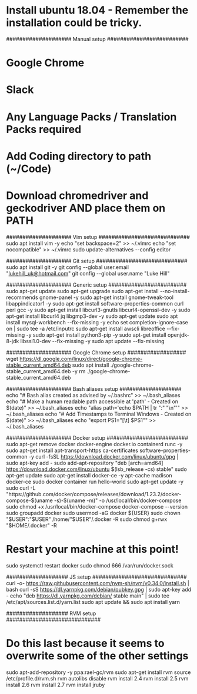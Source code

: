 # Install ubuntu 18.04 - Remember the installation could be tricky.

#################### Manual setup #########################
# Google Chrome
# Slack
# Any Language Packs / Translation Packs required
# Add Coding directory to path (~/Code)
# Download chromedriver and geckodriver AND place them on PATH

#################### Vim setup ############################
sudo apt install vim -y
echo "set backspace=2" >> ~/.vimrc
echo "set nocompatible" >> ~/.vimrc
sudo update-alternatives --config editor

#################### Git setup ############################
sudo apt install git -y
git config --global user.email "lukehill_uk@hotmail.com"
git config --global user.name "Luke Hill"

#################### Generic setup ########################
sudo apt-get update
sudo apt-get upgrade
sudo apt-get install --no-install-recommends gnome-panel -y
sudo apt-get install gnome-tweak-tool libappindicator1 -y
sudo apt-get install software-properties-common curl perl gcc -y
sudo apt-get install libcurl3-gnutls libcurl4-openssl-dev -y
sudo apt-get install libcurl4 jq libgmp3-dev -y
sudo apt-get update
sudo apt install mysql-workbench --fix-missing -y
echo set completion-ignore-case on | sudo tee -a /etc/inputrc
sudo apt-get install awscli libreoffice --fix-missing -y
sudo apt-get install python3-pip -y
sudo apt-get install openjdk-8-jdk libssl1.0-dev --fix-missing -y
sudo apt update --fix-missing

#################### Google Chrome setup ##################
wget https://dl.google.com/linux/direct/google-chrome-stable_current_amd64.deb
sudo apt install ./google-chrome-stable_current_amd64.deb -y
rm ./google-chrome-stable_current_amd64.deb

#################### Bash aliases setup ###################
echo "# Bash alias created as advised by ~/.bashrc" >> ~/.bash_aliases
echo "# Make a human readable path accessible at 'path' - Created on $(date)" >> ~/.bash_aliases
echo "alias path='echo \$PATH | tr \":\" \"\n\"'" >> ~/.bash_aliases
echo "# Add Timestamps to Terminal Windows - Created on $(date)" >> ~/.bash_aliases
echo "export PS1=\"[\\t] \$PS1\"" >> ~/.bash_aliases

#################### Docker setup #########################
sudo apt-get remove docker docker-engine docker.io containerd runc -y
sudo apt-get install apt-transport-https ca-certificates software-properties-common -y
curl -fsSL https://download.docker.com/linux/ubuntu/gpg | sudo apt-key add -
sudo add-apt-repository "deb [arch=amd64] https://download.docker.com/linux/ubuntu $(lsb_release -cs) stable"
sudo apt-get update
sudo apt-get install docker-ce -y
apt-cache madison docker-ce
sudo docker container run hello-world
sudo apt-get update -y
sudo curl -L "https://github.com/docker/compose/releases/download/1.23.2/docker-compose-$(uname -s)-$(uname -m)" -o /usr/local/bin/docker-compose
sudo chmod +x /usr/local/bin/docker-compose
docker-compose --version
sudo groupadd docker
sudo usermod -aG docker ${USER}
sudo chown "$USER":"$USER" /home/"$USER"/.docker -R
sudo chmod g+rwx "$HOME/.docker" -R
# Restart your machine at this point!
sudo systemctl restart docker
sudo chmod 666 /var/run/docker.sock

################### JS setup #############################
curl -o- https://raw.githubusercontent.com/nvm-sh/nvm/v0.34.0/install.sh | bash
curl -sS https://dl.yarnpkg.com/debian/pubkey.gpg | sudo apt-key add -
echo "deb https://dl.yarnpkg.com/debian/ stable main" | sudo tee /etc/apt/sources.list.d/yarn.list
sudo apt update && sudo apt install yarn

################### RVM setup #############################
# Do this last because it seems to overwrite some of the other settings

sudo apt-add-repository -y ppa:rael-gc/rvm
sudo apt-get install rvm
source /etc/profile.d/rvm.sh
rvm autolibs disable
rvm install 2.4
rvm install 2.5
rvm install 2.6
rvm install 2.7
rvm install jruby

